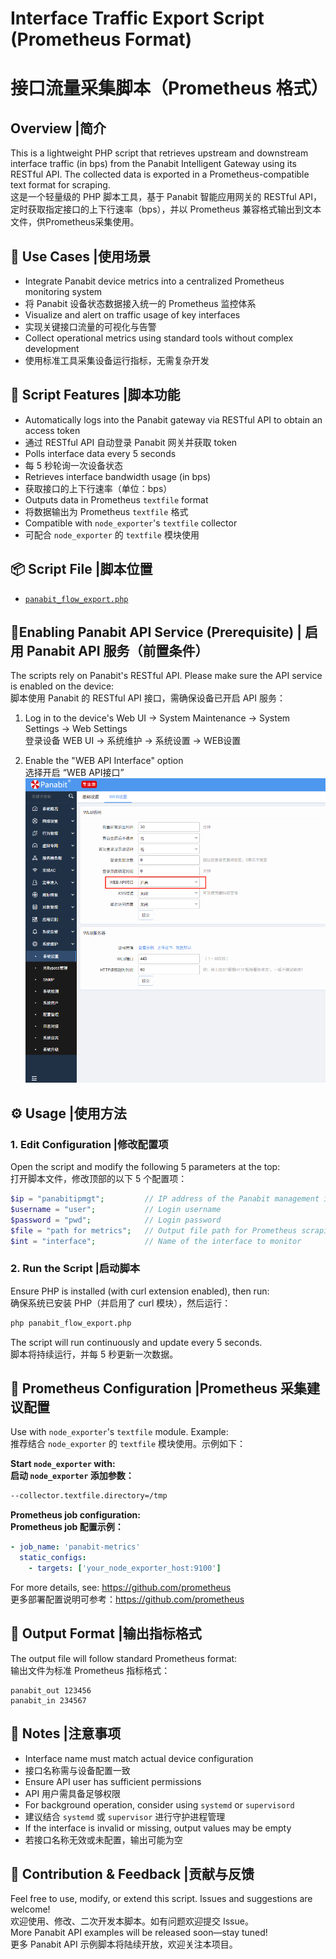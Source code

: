 # Interface Traffic Export Script (Prometheus Format)  
# 接口流量采集脚本（Prometheus 格式）

## Overview |简介
This is a lightweight PHP script that retrieves upstream and downstream interface traffic (in bps) from the Panabit Intelligent Gateway using its RESTful API. The collected data is exported in a Prometheus-compatible text format for scraping.  
这是一个轻量级的 PHP 脚本工具，基于 Panabit 智能应用网关的 RESTful API，定时获取指定接口的上下行速率（bps），并以 Prometheus 兼容格式输出到文本文件，供Prometheus采集使用。

## 🧰 Use Cases |使用场景 

- Integrate Panabit device metrics into a centralized Prometheus monitoring system
- 将 Panabit 设备状态数据接入统一的 Prometheus 监控体系 
- Visualize and alert on traffic usage of key interfaces
- 实现关键接口流量的可视化与告警 
- Collect operational metrics using standard tools without complex development  
- 使用标准工具采集设备运行指标，无需复杂开发

## 🔁 Script Features |脚本功能 
- Automatically logs into the Panabit gateway via RESTful API to obtain an access token
- 通过 RESTful API 自动登录 Panabit 网关并获取 token  
- Polls interface data every 5 seconds
- 每 5 秒轮询一次设备状态 
- Retrieves interface bandwidth usage (in bps)
- 获取接口的上下行速率（单位：bps）  
- Outputs data in Prometheus `textfile` format
- 将数据输出为 Prometheus `textfile` 格式 
- Compatible with `node_exporter`'s `textfile` collector  
- 可配合 `node_exporter` 的 `textfile` 模块使用

## 📦 Script File  |脚本位置
- [`panabit_flow_export.php`](panabit_flow_export.php)  


## 🔐Enabling Panabit API Service (Prerequisite) | 启用 Panabit API 服务（前置条件）

The scripts rely on Panabit's RESTful API. Please make sure the API service is enabled on the device:  
脚本使用 Panabit 的 RESTful API 接口，需确保设备已开启 API 服务：

1. Log in to the device's Web UI → System Maintenance → System Settings → Web Settings  
   登录设备 WEB UI → 系统维护 → 系统设置 → WEB设置  

2. Enable the "WEB API Interface" option  
   选择开启 “WEB API接口”
![Enable Web API Interface](Web_API_INTERFACE.png)


## ⚙ Usage  |使用方法
### 1. Edit Configuration  |修改配置项
Open the script and modify the following 5 parameters at the top:  
打开脚本文件，修改顶部的以下 5 个配置项：

```php
$ip = "panabitipmgt";         // IP address of the Panabit management interface  
$username = "user";           // Login username  
$password = "pwd";            // Login password  
$file = "path for metrics";   // Output file path for Prometheus scraping  
$int = "interface";           // Name of the interface to monitor  
```

### 2. Run the Script  |启动脚本
Ensure PHP is installed (with curl extension enabled), then run:  
确保系统已安装 PHP（并启用了 curl 模块），然后运行：

```bash
php panabit_flow_export.php
```

The script will run continuously and update every 5 seconds.  
脚本将持续运行，并每 5 秒更新一次数据。

## 🔗 Prometheus Configuration  |Prometheus 采集建议配置
Use with `node_exporter`'s `textfile` module. Example:  
推荐结合 `node_exporter` 的 `textfile` 模块使用。示例如下：

**Start `node_exporter` with:**  
**启动  `node_exporter`  添加参数：**

```bash
--collector.textfile.directory=/tmp
```

**Prometheus job configuration:**  
**Prometheus job 配置示例：**

```yaml
- job_name: 'panabit-metrics'
  static_configs:
    - targets: ['your_node_exporter_host:9100']
```

For more details, see: https://github.com/prometheus  
更多部署配置说明可参考：https://github.com/prometheus

## 📝 Output Format |输出指标格式 
The output file will follow standard Prometheus format:  
输出文件为标准 Prometheus 指标格式：

```
panabit_out 123456  
panabit_in 234567
```

## 🚧 Notes  |注意事项
- Interface name must match actual device configuration
- 接口名称需与设备配置一致  
- Ensure API user has sufficient permissions
- API 用户需具备足够权限 
- For background operation, consider using `systemd` or `supervisord`
- 建议结合 `systemd` 或 `supervisor` 进行守护进程管理
- If the interface is invalid or missing, output values may be empty  
- 若接口名称无效或未配置，输出可能为空

## 📣 Contribution & Feedback  |贡献与反馈
Feel free to use, modify, or extend this script. Issues and suggestions are welcome!  
欢迎使用、修改、二次开发本脚本。如有问题欢迎提交 Issue。  
More Panabit API examples will be released soon—stay tuned!  
更多 Panabit API 示例脚本将陆续开放，欢迎关注本项目。
